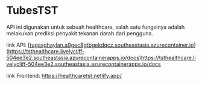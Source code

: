 # TubesTST
API ini digunakan untuk sebuah healthcare, salah satu fungsinya adalah melakukan prediksi penyakit tekanan darah dari pengguna.


link API: [[tugasghaylan.a9gec8gtbgekdqcz.southeastasia.azurecontainer.io](https://tsthealthcare.livelycliff-504ee3e2.southeastasia.azurecontainerapps.io)](https://tsthealthcare.livelycliff-504ee3e2.southeastasia.azurecontainerapps.io/docs)https://tsthealthcare.livelycliff-504ee3e2.southeastasia.azurecontainerapps.io/docs

link Frontend: https://healthcaretst.netlify.app/



